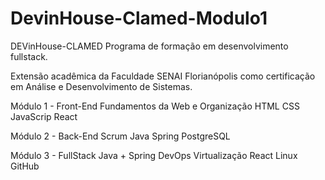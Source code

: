 # DevinHouse-Clamed-Modulo1

DEVinHouse-CLAMED Programa de formação em desenvolvimento fullstack.

Extensão acadêmica da Faculdade SENAI Florianópolis como certificação em Análise e Desenvolvimento de Sistemas. 

Módulo 1 - Front-End Fundamentos da Web e Organização HTML CSS JavaScrip React 

Módulo 2 - Back-End Scrum Java Spring PostgreSQL 

Módulo 3 - FullStack Java + Spring DevOps Virtualização React Linux GitHub

